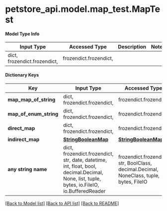 # petstore_api.model.map_test.MapTest

#### Model Type Info
Input Type | Accessed Type | Description | Notes
------------ | ------------- | ------------- | -------------
dict, frozendict.frozendict,  | frozendict.frozendict,  |  | 
#### Dictionary Keys

Key | Input Type | Accessed Type | Description | Notes
------------ | ------------- | ------------- | ------------- | -------------
**map_map_of_string** | dict, frozendict.frozendict,  | frozendict.frozendict,  |  | [optional] 
**map_of_enum_string** | dict, frozendict.frozendict,  | frozendict.frozendict,  |  | [optional] 
**direct_map** | dict, frozendict.frozendict,  | frozendict.frozendict,  |  | [optional] 
**indirect_map** | [**StringBooleanMap**](StringBooleanMap.md) | [**StringBooleanMap**](StringBooleanMap.md) |  | [optional] 
**any string name** | dict, frozendict.frozendict, str, date, datetime, int, float, bool, decimal.Decimal, None, list, tuple, bytes, io.FileIO, io.BufferedReader | frozendict.frozendict, str, BoolClass, decimal.Decimal, NoneClass, tuple, bytes, FileIO | any string name can be used but the value must be the correct type | [optional]

[[Back to Model list]](../../README.md#documentation-for-models) [[Back to API list]](../../README.md#documentation-for-api-endpoints) [[Back to README]](../../README.md)

